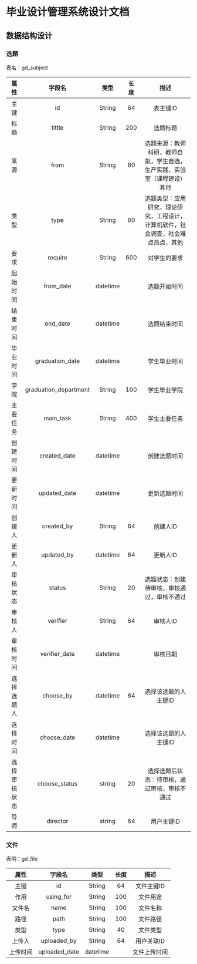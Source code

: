 # 毕业设计管理系统设计文档

## 数据结构设计

### 选题
    
表名：gd_subject
    
| 属性 | 字段名 | 类型 |长度| 描述|
| :---: | :---: | :---: |:---: | :---: |
| 主键    |  id | String | 64 | 表主键ID |
| 标题    |  tittle | String | 200 | 选题标题 |
| 来源   | from   | String | 60| 选题来源：教师科研，教师自拟，学生自选，生产实践，实验室（课程建设） 其他|
| 类型    | type   | String | 60| 选题类型：应用研究，理论研究，工程设计，计算机软件，社会调查，社会难点热点，其他|
| 要求    | require | String | 600 | 对学生的要求 |
| 起始时间 | from_date | datetime|  | 选题开始时间 |
| 结束时间 | end_date | datetime |  | 选题结束时间 |
| 毕业时间 | graduation_date| datetime| | 学生毕业时间 |
| 学院 | graduation_department| String| 100 | 学生毕业学院 |
| 主要任务 | main_task | String | 400 |  学生主要任务 |
| 创建时间 | created_date| datetime| |创建选题时间|
| 更新时间 | updated_date | datetime| |更新选题时间|
| 创建人 | created_by | String| 64 |创建人ID|
| 更新人 | updated_by | datetime| 64|更新人ID|
| 审核状态 | status | String|20 | 选题状态：创建待审核，审核通过，审核不通过|
| 审核人 | verifier | String|64 | 审核人ID|
| 审核时间 | verifier_date | datetime| | 审核日期|
| 选择选题人 | choose_by | datetime| 64| 选择该选题的人主键ID|
| 选择时间 | choose_date | datetime| | 选择该选题的人主键ID|
| 选择审核状态 | choose_status | string|20 |选择选题后状态：待审核，通过审核，审核不通过|
| 导师 | director | string|64 |用户主键ID|


### 文件

表明：gd_file

| 属性 | 字段名 | 类型 |长度| 描述|
| :---: | :---: | :---: |:---: | :---: |
| 主键 | id | String |64|文件主键ID|
| 作用 | using_for | String |100|文件用途|
| 文件名 | name | String |100|文件名称|
| 路径 | path | String |100|文件路径|
| 类型 | type | String |40| 文件类型 |
| 上传人 | uploaded_by | String |64| 用户关联ID |
| 上传时间 | uploaded_date | datetime || 文件上传时间 |

 